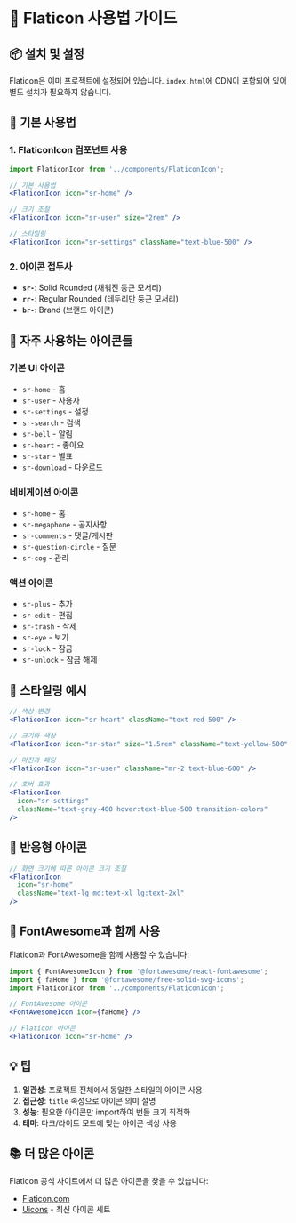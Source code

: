 # 🎨 Flaticon 사용법 가이드

## 📦 설치 및 설정

Flaticon은 이미 프로젝트에 설정되어 있습니다. `index.html`에 CDN이 포함되어 있어 별도 설치가 필요하지 않습니다.

## 🔧 기본 사용법

### 1. FlaticonIcon 컴포넌트 사용

```jsx
import FlaticonIcon from '../components/FlaticonIcon';

// 기본 사용법
<FlaticonIcon icon="sr-home" />

// 크기 조절
<FlaticonIcon icon="sr-user" size="2rem" />

// 스타일링
<FlaticonIcon icon="sr-settings" className="text-blue-500" />
```

### 2. 아이콘 접두사

- **`sr-`**: Solid Rounded (채워진 둥근 모서리)
- **`rr-`**: Regular Rounded (테두리만 둥근 모서리)  
- **`br-`**: Brand (브랜드 아이콘)

## 🎯 자주 사용하는 아이콘들

### 기본 UI 아이콘
- `sr-home` - 홈
- `sr-user` - 사용자
- `sr-settings` - 설정
- `sr-search` - 검색
- `sr-bell` - 알림
- `sr-heart` - 좋아요
- `sr-star` - 별표
- `sr-download` - 다운로드

### 네비게이션 아이콘
- `sr-home` - 홈
- `sr-megaphone` - 공지사항
- `sr-comments` - 댓글/게시판
- `sr-question-circle` - 질문
- `sr-cog` - 관리

### 액션 아이콘
- `sr-plus` - 추가
- `sr-edit` - 편집
- `sr-trash` - 삭제
- `sr-eye` - 보기
- `sr-lock` - 잠금
- `sr-unlock` - 잠금 해제

## 🎨 스타일링 예시

```jsx
// 색상 변경
<FlaticonIcon icon="sr-heart" className="text-red-500" />

// 크기와 색상
<FlaticonIcon icon="sr-star" size="1.5rem" className="text-yellow-500" />

// 마진과 패딩
<FlaticonIcon icon="sr-user" className="mr-2 text-blue-600" />

// 호버 효과
<FlaticonIcon 
  icon="sr-settings" 
  className="text-gray-400 hover:text-blue-500 transition-colors" 
/>
```

## 📱 반응형 아이콘

```jsx
// 화면 크기에 따른 아이콘 크기 조절
<FlaticonIcon 
  icon="sr-home" 
  className="text-lg md:text-xl lg:text-2xl" 
/>
```

## 🔗 FontAwesome과 함께 사용

Flaticon과 FontAwesome을 함께 사용할 수 있습니다:

```jsx
import { FontAwesomeIcon } from '@fortawesome/react-fontawesome';
import { faHome } from '@fortawesome/free-solid-svg-icons';
import FlaticonIcon from '../components/FlaticonIcon';

// FontAwesome 아이콘
<FontAwesomeIcon icon={faHome} />

// Flaticon 아이콘
<FlaticonIcon icon="sr-home" />
```

## 💡 팁

1. **일관성**: 프로젝트 전체에서 동일한 스타일의 아이콘 사용
2. **접근성**: `title` 속성으로 아이콘 의미 설명
3. **성능**: 필요한 아이콘만 import하여 번들 크기 최적화
4. **테마**: 다크/라이트 모드에 맞는 아이콘 색상 사용

## 📚 더 많은 아이콘

Flaticon 공식 사이트에서 더 많은 아이콘을 찾을 수 있습니다:
- [Flaticon.com](https://www.flaticon.com/)
- [Uicons](https://www.flaticon.com/uicons) - 최신 아이콘 세트

